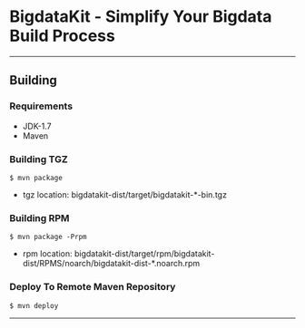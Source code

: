 # BigdataKit - Simplify Your Bigdata Build Process

---

## Building

### Requirements

* JDK-1.7
* Maven

### Building TGZ

```
$ mvn package
```

* tgz location: bigdatakit-dist/target/bigdatakit-*-bin.tgz

### Building RPM

```
$ mvn package -Prpm
```

* rpm location: bigdatakit-dist/target/rpm/bigdatakit-dist/RPMS/noarch/bigdatakit-dist-*.noarch.rpm

### Deploy To Remote Maven Repository

```
$ mvn deploy
```

---
